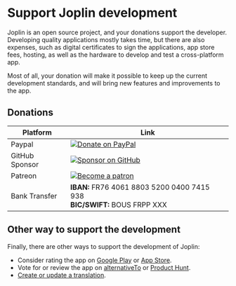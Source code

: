 # Support Joplin development

Joplin is an open source project, and your donations support the developer. Developing quality applications mostly takes time, but there are also expenses, such as digital certificates to sign the applications, app store fees, hosting, as well as the hardware to develop and test a cross-platform app.

Most of all, your donation will make it possible to keep up the current development standards, and will bring new features and improvements to the app.

## Donations

Platform | Link
--- | ---
Paypal | [![Donate on PayPal](https://joplinapp.org/images/badges/Donate-PayPal-green.svg)](https://www.paypal.com/cgi-bin/webscr?cmd=_donations&business=E8JMYD2LQ8MMA&lc=GB&item_name=Joplin+Development&currency_code=EUR&bn=PP%2dDonationsBF%3abtn_donateCC_LG%2egif%3aNonHosted) | 
GitHub Sponsor | [![Sponsor on GitHub](https://joplinapp.org/images/badges/GitHub-Badge.svg)](https://github.com/sponsors/laurent22/)
Patreon | [![Become a patron](https://joplinapp.org/images/badges/Patreon-Badge.svg)](https://www.patreon.com/joplin)
Bank Transfer | **IBAN:** FR76 4061 8803 5200 0400 7415 938<br>**BIC/SWIFT:** BOUS FRPP XXX

## Other way to support the development

Finally, there are other ways to support the development of Joplin:

- Consider rating the app on [Google Play](https://play.google.com/store/apps/details?id=net.cozic.joplin&utm_source=GitHub&utm_campaign=README&pcampaignid=MKT-Other-global-all-co-prtnr-py-PartBadge-Mar2515-1) or [App Store](https://itunes.apple.com/us/app/joplin/id1315599797).
- Vote for or review the app on [alternativeTo](https://alternativeto.net/software/joplin/about/) or [Product Hunt](https://www.producthunt.com/posts/joplin).
- [Create or update a translation](https://joplinapp.org/help/#localisation).
